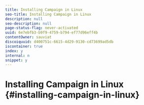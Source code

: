 ```yaml
---
title: Installing Campaign in Linux 
seo-title: Installing Campaign in Linux 
description: null
seo-description: null
page-status-flag: never-activated
uuid: 6e7ebfb3-b9f9-4759-b794-ef77d96eff4b
contentOwner: sauviat
discoiquuid: d400751c-6615-4d29-9130-cd73699ad5db
iscontainer: true
index: y
internal: n
snippet: y
---
```


# Installing Campaign in Linux {#installing-campaign-in-linux}


